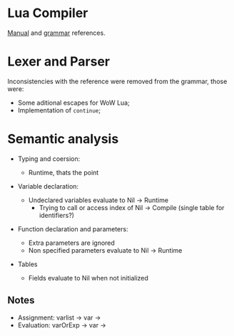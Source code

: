 # Lua Compiler

[Manual](https://www.lua.org/manual/5.4/manual.html) and
[grammar](https://github.com/antlr/grammars-v4/tree/master/lua) references.

# Lexer and Parser
Inconsistencies with the reference were removed from the grammar, those were:

- Some aditional escapes for WoW Lua;
- Implementation of `continue`;

# Semantic analysis

- Typing and coersion:
    - Runtime, thats the point

- Variable declaration:
    - Undeclared variables evaluate to Nil -> Runtime
        - Trying to call or access index of Nil -> Compile (single table for identifiers?)

- Function declaration and parameters:
    - Extra parameters are ignored
    - Non specified parameters evaluate to Nil -> Runtime

- Tables
    - Fields evaluate to Nil when not initialized

## Notes
- Assignment: varlist -> var -> <identifier>
- Evaluation: varOrExp -> var -> <identifier>
